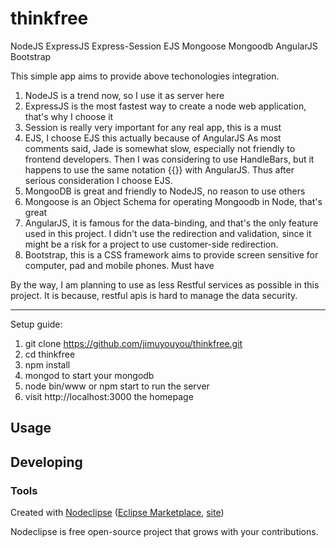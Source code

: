 

# thinkfree
NodeJS ExpressJS Express-Session EJS Mongoose Mongoodb AngularJS Bootstrap

This simple app aims to provide above techonologies integration.
1. NodeJS is a trend now, so I use it as server here
2. ExpressJS is the most fastest way to create a node web application, that's why I choose it
3. Session is really very important for any real app, this is a must
4. EJS, I choose EJS this actually because of AngularJS
As most comments said, Jade is somewhat slow, especially not friendly to frontend developers. Then I was considering to use HandleBars, but it happens to use the same notation {{}} with AngularJS. Thus after serious consideration I choose EJS.
5. MongooDB is great and friendly to NodeJS, no reason to use others
6. Mongoose is an Object Schema for operating Mongoodb in Node, that's great
7. AngularJS, it is famous for the data-binding, and that's the only feature used in this project.
I didn't use the redirection and validation, since it might be a risk for a project to use customer-side redirection.
8. Bootstrap, this is a CSS framework aims to provide screen sensitive for computer, pad and mobile phones. Must have

By the way, I am planning to use as less Restful services as possible in this project. It is because, restful apis is hard to manage the data security.

-------------------------------------------------------------------------------------------------------
Setup guide:
1. git clone https://github.com/jimuyouyou/thinkfree.git
2. cd thinkfree
3. npm install
4. mongod to start your mongodb
5. node bin/www or npm start to run the server
6. visit http://localhost:3000 the homepage



## Usage



## Developing



### Tools

Created with [Nodeclipse](https://github.com/Nodeclipse/nodeclipse-1)
 ([Eclipse Marketplace](http://marketplace.eclipse.org/content/nodeclipse), [site](http://www.nodeclipse.org))   

Nodeclipse is free open-source project that grows with your contributions.

